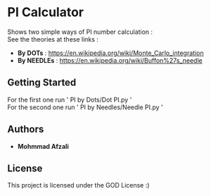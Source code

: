 # PI Calculator

Shows two simple ways of PI number calculation :<br/>
See the theories at these links :
* **By DOTs** : https://en.wikipedia.org/wiki/Monte_Carlo_integration
* **By NEEDLEs** : https://en.wikipedia.org/wiki/Buffon%27s_needle 

## Getting Started

For the first one run ' PI by Dots/Dot PI.py '<br/>
For the second one run ' PI by Needles/Needle PI.py '

## Authors

* **Mohmmad Afzali**

## License

This project is licensed under the GOD License :)